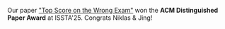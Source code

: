 Our paper <a href="ppapers/ISSTA25-topscore.pdf">"Top Score on the Wrong Exam"</a> won the <b>ACM Distinguished Paper Award</b> at ISSTA'25. Congrats Niklas & Jing!
